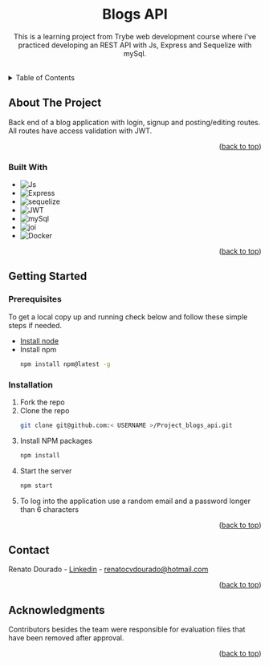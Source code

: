 <!--  Here's a blank template to get started: To avoid retyping too much info. Do a search and replace with your text editor for the following: `github_username`, `repo_name`, `twitter_handle`, `linkedin_username`, `email_client`, `email`, `project_title`, `project_description` -->
<a name="readme-top"></a>
<!-- PROJECT SHIELDS -->

<!--
*** I'm using markdown "reference style" links for readability.
*** Reference links are enclosed in brackets [ ] instead of parentheses ( ).
*** See the bottom of this document for the declaration of the reference variables
*** for contributors-url, forks-url, etc. This is an optional, concise syntax you may use.
*** https://www.markdownguide.org/basic-syntax/#reference-style-links
-->

<!-- PROJECT LOGO -->
<div>
  <br />
  <h1 align="center">Blogs API</h1>

  <p align="center">
    This is a learning project from Trybe web development course where i've practiced developing an REST API with Js, Express and Sequelize with mySql.
    <br />
    <br />
    <!-- <a href="https://renatodourad0.github.io/Project_Irecipe/" target='_blank'>View Demo</a> -->
  </p>
</div>



<!-- TABLE OF CONTENTS -->
<details>
  <summary>Table of Contents</summary>
  <ol>
    <li>
      <a href="#about-the-project">About The Project</a>
      <ul>
        <li><a href="#built-with">Built With</a></li>
      </ul>
    </li>
    <li><a href="#usage">Usage</a></li>
    <li>
      <a href="#getting-started">Getting Started</a>
      <ul>
        <li><a href="#prerequisites">Prerequisites</a></li>
        <li><a href="#installation">Installation</a></li>
      </ul>
    </li>
    <li><a href="#contact">Contact</a></li>
    <li><a href="#acknowledgments">Acknowledgments</a></li>
  </ol>
</details>



<!-- ABOUT THE PROJECT -->
## About The Project
<!--
<div>
  <img src='' width='33%'>
  <img src='' width='33%'>
  <img src='' width='33%'>
</div>
-->
Back end of a blog application with login, signup and posting/editing routes. All routes have access validation with JWT.

<p align="right">(<a href="#readme-top">back to top</a>)</p>



### Built With
<!--
* [![React][React.js]][React-url] ![Hooks](https://img.shields.io/badge/Hooks-000000?style=for-the-badge&logo=&logoColor=purple) ![Context API](https://img.shields.io/badge/ContextAPI-000000?style=for-the-badge&logo=&logoColor=white)
* ![React-router](https://img.shields.io/badge/reactrouter-000000?style=for-the-badge&logo=reactrouter&logoColor=white)
* ![RTL](https://img.shields.io/badge/rtl-000000?style=for-the-badge&logo=rtl&logoColor=red)
* ![Jest](https://img.shields.io/badge/jest-000000?style=for-the-badge&logo=jest&logoColor=white)
* ![CSS3](https://img.shields.io/badge/css3-000000?style=for-the-badge&logo=css3&logoColor=blue)
* ![Bootstrap](https://img.shields.io/badge/Bootstrap-000000?style=for-the-badge&logo=bootstrap&logoColor=white)
 -->
* ![Js](https://img.shields.io/badge/javascript-000000?style=for-the-badge&logo=javascript&logoColor=white)
* ![Express](https://img.shields.io/badge/express-000000?style=for-the-badge&logo=express&logoColor=white)
* ![sequelize](https://img.shields.io/badge/sequelize-000000?style=for-the-badge&logo=sequelize&logoColor=white)
* ![JWT](https://img.shields.io/badge/JWT-000000?style=for-the-badge&logo=jsonwebtoken&logoColor=white)
* ![mySql](https://img.shields.io/badge/mysql-000000?style=for-the-badge&logo=mysql&logoColor=white)
* ![joi](https://img.shields.io/badge/joi-000000?style=for-the-badge&logo=joi&logoColor=white)
* ![Docker](https://img.shields.io/badge/docker-000000?style=for-the-badge&logo=docker&logoColor=white)
<p align="right">(<a href="#readme-top">back to top</a>)</p>



<!-- USAGE EXAMPLES -->
<!--## Usage

These project was conceived for a viewport of 365px x 660px.

Users are able to
  * view recommended meals and drinks recipes
  * search for recipes by name, ingredient or first letter
  * switch between categories
  * favorite and share recipes, saving to local storage
  * start an recipe and check the used ingredients, also saving to local storage
  * see their favorites and finished recipes

<p align="right">(<a href="#readme-top">back to top</a>)</p>
-->


<!-- GETTING STARTED -->
## Getting Started

<!-- This is an example of how you may give instructions on setting up your project locally. -->

### Prerequisites

To get a local copy up and running check below and follow these simple steps if needed.

<!-- This is an example of how to list things you need to use the software and how to install them. -->
* [Install node](https://nodejs.org/en/download/)
* Install npm
  ```sh
  npm install npm@latest -g
  ```

### Installation

1. Fork the repo
2. Clone the repo
   ```sh
   git clone git@github.com:< USERNAME >/Project_blogs_api.git
   ```
3. Install NPM packages
   ```sh
   npm install
   ```
4. Start the server
   ```sh
   npm start
   ```
5. To log into the application use a random email and a password longer than 6 characters
   
<p align="right">(<a href="#readme-top">back to top</a>)</p>



<!-- CONTACT -->
## Contact

Renato Dourado - [Linkedin](https://linkedin.com/in/renato-dourado-b1b301112) - renatocvdourado@hotmail.com

<!-- Project Link: [https://github.com/RenatoDourad0/Project_Irecipe](https://github.com/RenatoDourad0/Project_Irecipe) -->

<p align="right">(<a href="#readme-top">back to top</a>)</p>



<!-- ACKNOWLEDGMENTS -->
## Acknowledgments

Contributors besides the team were responsible for evaluation files that have been removed after approval.


<p align="right">(<a href="#readme-top">back to top</a>)</p>


<!-- 
link para logos das tecnologias
- https://github.com/simple-icons/simple-icons/blob/develop/slugs.md
- buscar pelo nome do logo e substituir no url do badge (https://img.shields.io/badge/<NOME-DO-LOGO>-000000?style=for-the-badge&logo=<NOME-DO-LOGO>&logoColor=white)
 -->

<!-- MARKDOWN LINKS & IMAGES -->
<!-- https://www.markdownguide.org/basic-syntax/#reference-style-links -->
[contributors-shield]: https://img.shields.io/github/contributors/RenatoDourad0/Project_Irecipe.svg?style=for-the-badge
[contributors-url]: https://github.com/RenatoDourad0/Project_Irecipe/graphs/contributors
[linkedin-shield]: https://img.shields.io/badge/-LinkedIn-black.svg?style=for-the-badge&logo=linkedin&colorB=555
[linkedin-url]: https://linkedin.com/in/renato-dourado-b1b301112

[product-screenshot]: /screenshotIrecipe.png
[product-sceenshot2]: /screenshotRecomended.png

[Next.js]: https://img.shields.io/badge/next.js-000000?style=for-the-badge&logo=nextdotjs&logoColor=white
[Next-url]: https://nextjs.org/
[React.js]: https://img.shields.io/badge/React-20232A?style=for-the-badge&logo=react&logoColor=61DAFB
[React-url]: https://reactjs.org/
[Vue.js]: https://img.shields.io/badge/Vue.js-35495E?style=for-the-badge&logo=vuedotjs&logoColor=4FC08D
[Vue-url]: https://vuejs.org/
[Angular.io]: https://img.shields.io/badge/Angular-DD0031?style=for-the-badge&logo=angular&logoColor=white
[Angular-url]: https://angular.io/
[Svelte.dev]: https://img.shields.io/badge/Svelte-4A4A55?style=for-the-badge&logo=svelte&logoColor=FF3E00
[Svelte-url]: https://svelte.dev/
[Laravel.com]: https://img.shields.io/badge/Laravel-FF2D20?style=for-the-badge&logo=laravel&logoColor=white
[Laravel-url]: https://laravel.com
[Bootstrap.com]: https://img.shields.io/badge/Bootstrap-563D7C?style=for-the-badge&logo=bootstrap&logoColor=white
[Bootstrap-url]: https://getbootstrap.com
[JQuery.com]: https://img.shields.io/badge/jQuery-0769AD?style=for-the-badge&logo=jquery&logoColor=white
[JQuery-url]: https://jquery.com 
